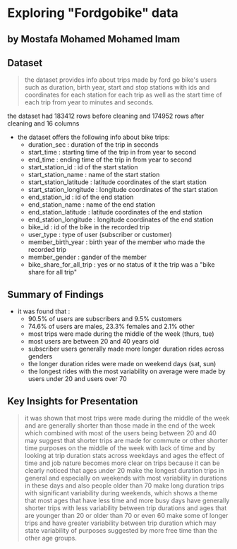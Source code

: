 # Exploring "Fordgobike" data
## by Mostafa Mohamed Mohamed Imam


## Dataset

> the dataset provides info about trips made by ford go bike's users such as duration, birth year, start and stop stations with ids and coordinates for each station for each trip as well as the start time of each trip from year to minutes and seconds. 

the dataset had 183412 rows before cleaning and 174952 rows after cleaning and 16 columns
  - the dataset offers the following info about bike trips:
      -  duration_sec : duration of the trip in seconds
      -  start_time : starting time of the trip in from year to second
      -  end_time : ending time of the trip in from year to second
      -  start_station_id : id of the start station
      -  start_station_name : name of the start station
      -  start_station_latitude  : latitude coordinates of the start station
      -  start_station_longitude : longitude coordinates of the start station
      -  end_station_id : id of the end station
      -  end_station_name : name of the end station
      -  end_station_latitude : latitude coordinates of the end station
      -  end_station_longitude	: longitude coordinates of the end station
      -  bike_id : id of the bike in the recorded trip
      -  user_type : type of user (subscriber or customer)
      -  member_birth_year : birth year of the member who made the recorded trip
      -  member_gender : gander of the member
      -  bike_share_for_all_trip : yes or no status of it the trip was a "bike share for all trip"



## Summary of Findings

- it was found that :
    - 90.5% of users are subscribers and 9.5% customers
    - 74.6% of users are males, 23.3% females and 2.1% other
    - most trips were made during the middle of the week (thurs, tue)
    - most users are between 20 and 40 years old
    - subscriber users generally made more longer duration rides across genders
    - the longer duration rides were made on weekend days (sat, sun)
    - the longest rides with the most variability on average were made by users under 20 and users over 70 
    


## Key Insights for Presentation

> it was shown that most trips were made during the middle of the week and are generally shorter than those made in the end of the week which combined with most of the users being between 20 and 40 may suggest that shorter trips are made for commute or other shorter time purposes on the middle of the week with lack of time and by looking at trip duration stats across weekdays and ages the effect of time and job nature becomes more clear on trips because it can be clearly noticed that ages under 20 make the longest duration trips in general and especially on weekends with most variability in durations in these days and also people older than 70 make long duration trips with significant variability during weekends, which shows a theme that most ages that have less time and more busy days have generally shorter trips with less variability between trip durations and ages that are younger than 20 or older than 70 or even 60 make some of longer trips and have greater variability between trip duration which may state variability of purposes suggested by more free time than the other age groups.